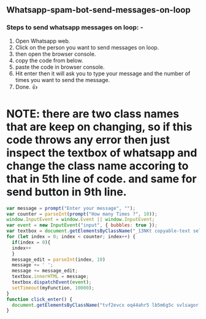## Whatsapp-spam-bot-send-messages-on-loop

### Steps to send whatsapp messages on loop: -

1. Open Whatsapp web.
1. Click on the person you want to send messages on loop.
1. then open the browser console.
1. copy the code from below.
1. paste the code in browser console.
1. Hit enter then it will ask you to type your message and the number of times you want to send the message.
1. Done. 👍


# NOTE: there are two class names that are keep on changing, so if this code throws any error then just inspect the textbox of whatsapp and change the class name accoring to that in 5th line of code. and same for send button in 9th line.

```javascript
var message = prompt("Enter your message", "‎");
var counter = parseInt(prompt("How many Times ?", 10));
window.InputEvent = window.Event || window.InputEvent;
var event = new InputEvent("input", { bubbles: true });
var textbox = document.getElementsByClassName("_13NKt copyable-text selectable-text")[1];
for (let index = 0; index < counter; index++) {
  if(index = 0){
  index++
  }
  message_edit = parseInt(index, 10)
  message += ' ';
  message += message_edit;
  textbox.innerHTML = message;
  textbox.dispatchEvent(event);
  setTimeout(myFunction, 10000);
}
function click_enter() {
  document.getElementsByClassName("tvf2evcx oq44ahr5 lb5m6g5c svlsagor p2rjqpw5 epia9gcq")[0].click();
}
```
